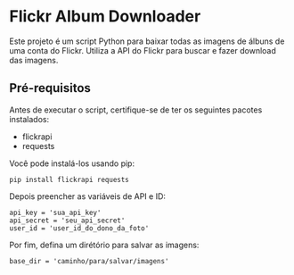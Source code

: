 # Flickr Album Downloader

Este projeto é um script Python para baixar todas as imagens de álbuns de uma conta do Flickr. Utiliza a API do Flickr para buscar e fazer download das imagens.

## Pré-requisitos

Antes de executar o script, certifique-se de ter os seguintes pacotes instalados:

- flickrapi
- requests

Você pode instalá-los usando pip:

```
pip install flickrapi requests
```

Depois preencher as variáveis de API e ID:

```
api_key = 'sua_api_key'
api_secret = 'seu_api_secret'
user_id = 'user_id_do_dono_da_foto'
```

Por fim, defina um dirétório para salvar as imagens:

```
base_dir = 'caminho/para/salvar/imagens'
```
